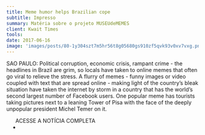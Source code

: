 ```yaml
---
title: Meme humor helps Brazilian cope
subtitle: Impresso
summary: Matéria sobre o projeto MUSEUdeMEMES
client: Kwait Times
tools: 
date: 2017-06-16
image: 'images/posts/80-1y304szt7m5hr56t8g05680gs910zf5qvk93v0xv7vxg.png'
---
```


SAO PAULO: Political corruption, economic crisis, rampant crime - the headlines in Brazil are grim, so locals have taken to online memes that often go viral to relieve the stress. A flurry of memes - funny images or video coupled with text that are spread online - making light of the country’s bleak situation have taken the internet by storm in a country that has the world’s second largest number of Facebook users. One popular meme has tourists taking pictures next to a leaning Tower of Pisa with the face of the deeply unpopular president Michel Temer on it.

<div class="post__share"><ul class="share__list list-reset">ACESSE A NOTÍCIA COMPLETA<li class="share__item" style="margin-left: 10px"><a class="share__link share__facebook" style="background: #fa5657" href="https://storage.kuwaittimes.com/pdf/2017/jun/18/p11.pdf" title="Link" rel="nofollow"><i class="fa-solid fa-link"></i></a></li></ul></div>
<!-- <div class="gallery-box"><div class="gallery"><img src="/clipping/images/example-1.jpg" loading="lazy" alt="Project"><img src="/clipping/images/example-2.jpg" loading="lazy" alt="Project"></div><em>Gallery / <a href="https://www.freepik.com/" target="_blank">Freepic</a></em></div> -->